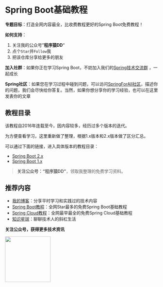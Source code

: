 # Spring Boot基础教程

**专题目标**：打造全网内容最全，比收费教程更好的Spring Boot免费教程！

**如何支持**：

1. 关注我的公众号”**程序猿DD**“
2. 点个`Star`并`Follow`我
3. 把该仓库分享给更多的朋友

**加入社群**：如果你正在学习Spring Boot，不妨加入我们的[Spring技术交流群](https://blog.didispace.com/join-group-spring/index.html) ，一起成长

**Spring社区**：如果您在学习过程中碰到问题，可以访问[SpringForAll社区](http://spring4all.com)，描述你的问题，我们会尽快给你答复。当然，如果你想分享你的学习经验，也可以在这里发表你的文章

## 教程目录

该教程自2016年连载至今，因内容较多，经历过多个版本的迭代。

为方便查看学习，这里重新做了整理，根据1.x版本和2.x版本做了区分汇总。

可以通过下面的链接，进入具体版本的教程目录：

- [Spring Boot 2.x](./2.x)
- [Spring Boot 1.x](./1.x)

> **关注公众号：“程序猿DD”**，领取我整理的免费学习资料。<br>

## 推荐内容

- [我的博客](http://blog.didispace.com)：分享平时学习和实践过的技术内容
- [Spring Boot教程](https://blog.didispace.com/spring-boot-learning-2x/)：全网Star最多的免费Spring Boot基础教程
- [Spring Cloud教程](https://blog.didispace.com/spring-cloud-learning/)：全网最早最全的免费Spring Cloud基础教程
- [知识星球](https://t.xiaomiquan.com/zfEiY3v)：聊聊技术人的斜杠生活

**关注公众号，获得更多技术资讯**

<img src="http://blog.didispace.com/css/images/weixin.jpg" style="width:150px;height:150px;" />
